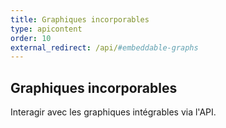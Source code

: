 ```yaml
---
title: Graphiques incorporables
type: apicontent
order: 10
external_redirect: /api/#embeddable-graphs
---
```

## Graphiques incorporables
Interagir avec les graphiques intégrables via l'API.
